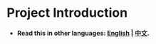 # Project Introduction
* **Read this in other languages: [English](README_en.md) | [中文](README.md).**
